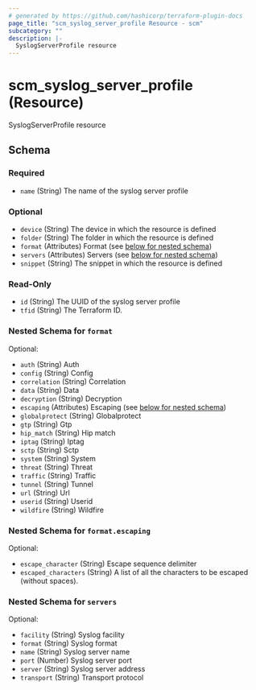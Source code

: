 ```yaml
---
# generated by https://github.com/hashicorp/terraform-plugin-docs
page_title: "scm_syslog_server_profile Resource - scm"
subcategory: ""
description: |-
  SyslogServerProfile resource
---
```


# scm_syslog_server_profile (Resource)

SyslogServerProfile resource



<!-- schema generated by tfplugindocs -->
## Schema

### Required

- `name` (String) The name of the syslog server profile

### Optional

- `device` (String) The device in which the resource is defined
- `folder` (String) The folder in which the resource is defined
- `format` (Attributes) Format (see [below for nested schema](#nestedatt--format))
- `servers` (Attributes) Servers (see [below for nested schema](#nestedatt--servers))
- `snippet` (String) The snippet in which the resource is defined

### Read-Only

- `id` (String) The UUID of the syslog server profile
- `tfid` (String) The Terraform ID.

<a id="nestedatt--format"></a>
### Nested Schema for `format`

Optional:

- `auth` (String) Auth
- `config` (String) Config
- `correlation` (String) Correlation
- `data` (String) Data
- `decryption` (String) Decryption
- `escaping` (Attributes) Escaping (see [below for nested schema](#nestedatt--format--escaping))
- `globalprotect` (String) Globalprotect
- `gtp` (String) Gtp
- `hip_match` (String) Hip match
- `iptag` (String) Iptag
- `sctp` (String) Sctp
- `system` (String) System
- `threat` (String) Threat
- `traffic` (String) Traffic
- `tunnel` (String) Tunnel
- `url` (String) Url
- `userid` (String) Userid
- `wildfire` (String) Wildfire

<a id="nestedatt--format--escaping"></a>
### Nested Schema for `format.escaping`

Optional:

- `escape_character` (String) Escape sequence delimiter
- `escaped_characters` (String) A list of all the characters to be escaped (without spaces).



<a id="nestedatt--servers"></a>
### Nested Schema for `servers`

Optional:

- `facility` (String) Syslog facility
- `format` (String) Syslog format
- `name` (String) Syslog server name
- `port` (Number) Syslog server port
- `server` (String) Syslog server address
- `transport` (String) Transport protocol
